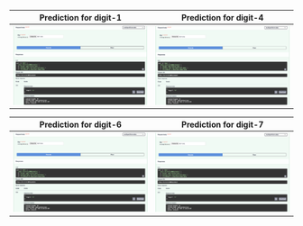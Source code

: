 |Prediction for digit-1|Prediction for digit-4|
|--------|--------|
|![1](https://github.com/AswinBalamurugan/MNIST_API/blob/main/predictions/task1/pred-task1-1.png)|![4](https://github.com/AswinBalamurugan/MNIST_API/blob/main/predictions/task1/pred-task1-4.png)|

|Prediction for digit-6|Prediction for digit-7|
|--------|--------|
|![6](https://github.com/AswinBalamurugan/MNIST_API/blob/main/predictions/task1/pred-task1-6.png)|![7](https://github.com/AswinBalamurugan/MNIST_API/blob/main/predictions/task1/pred-task1-7.png)|
